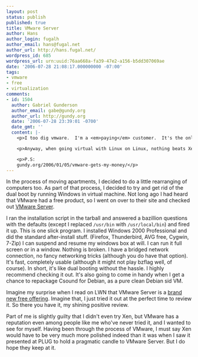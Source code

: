 ```yaml
---
layout: post
status: publish
published: true
title: VMware Server
author: Hans
author_login: fugalh
author_email: hans@fugal.net
author_url: http://hans.fugal.net/
wordpress_id: 685
wordpress_url: urn:uuid:76aa668a-fa39-47e2-a156-b5dd307069ae
date: '2006-07-28 21:08:17.000000000 -07:00'
tags:
- vmware
- free
- virtualization
comments:
- id: 1504
  author: Gabriel Gunderson
  author_email: gabe@gundy.org
  author_url: http://gundy.org
  date: '2006-07-28 23:39:01 -0700'
  date_gmt: ''
  content: |-
    <p>I too dig vmware.  I'm a <em>paying</em> customer.  It's the only way I'll run windows.  I make two base images.  One fresh install and another with any applications that I may need.  Rather then reinstall Windows when it gets messed up beyond repair, I just go back to that clean state.  I really only use Windows to test interoperability with Linux any more.</p>

    <p>Anyway, when going virtual with Linux on Linux, nothing beats Xen.  It's everything that you like about Linux applied to virtualization.  You get clean command-line tools, transparency, script-ability, total control and it's Open Source.  Your guilt serves you well ;)</p>

    <p>P.S:
    gundy.org/2006/01/05/vmware-gets-my-money/</p>
---
```

<p>In the process of moving apartments, I decided to do a little rearranging of
computers too. As part of that process, I decided to try and get rid of the
dual boot by running Windows in virtual machine. Not long ago I had heard that
VMware had a free product, so I went on over to their site and checked out
<a href="http://www.vmware.com/products/server/">VMware Server</a>.</p>

<p>I ran the installation script in the tarball and answered a bazillion questions
with the defaults (except I replaced <code>/usr/bin</code> with <code>/usr/local/bin</code>) and
fired it up. This is one slick program. I installed Windows 2000 Professional
and did the standard after-install stuff. (Firefox, Thunderbird, AVG free,
Cygwin, 7-Zip) I can suspend and resume my windows box at will. I can run it
full screen or in a window. Nothing is broken. I have a bridged network
connection, no fancy networking tricks (although you do have that option). It's
fast, completely usable (although it might not play bzflag well, of course). In
short, it's like dual booting without the hassle. I highly recommend checking
it out. It's also going to come in handy when I get a chance to repackage
Csound for Debian, as a pure clean Debian sid VM.</p>

<p>Imagine my surprise when I read on LWN that VMware Server is a <a href="http://www.vmware.com/news/releases/server.html">brand new free
offering</a>. Imagine that, I
just tried it out at the perfect time to review it. So there you have it, my
shining positive review. </p>

<p>Part of me is slightly guilty that I didn't even try Xen, but VMware has a
reputation even among people like me who've never tried it, and I wanted to see
for myself. Having been through the process of VMware, I must say Xen would
have to be very much more polished indeed than it was when I saw it presented
at PLUG to hold a pragmatic candle to VMware Server. But I do hope they keep at
it.</p>

